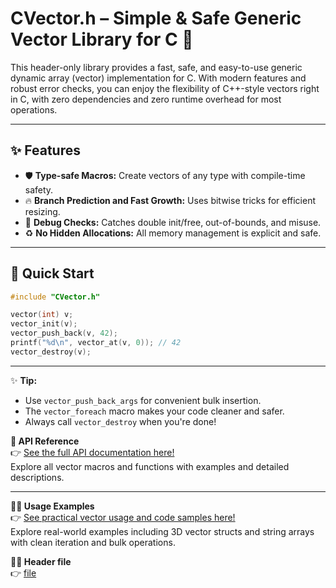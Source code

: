 # CVector.h – Simple & Safe Generic Vector Library for C 🚀

This header-only library provides a fast, safe, and easy-to-use generic dynamic array (vector) implementation for C. With modern features and robust error checks, you can enjoy the flexibility of C++-style vectors right in C, with zero dependencies and zero runtime overhead for most operations.

---

## ✨ Features

- 🛡️ **Type-safe Macros:** Create vectors of any type with compile-time safety.
- 🔥 **Branch Prediction and Fast Growth:** Uses bitwise tricks for efficient resizing.
- 🧩 **Debug Checks:** Catches double init/free, out-of-bounds, and misuse.
- ♻️ **No Hidden Allocations:** All memory management is explicit and safe.
---

## 🚀 Quick Start

```c
#include "CVector.h"

vector(int) v;
vector_init(v);
vector_push_back(v, 42);
printf("%d\n", vector_at(v, 0)); // 42
vector_destroy(v);
```

---



✨ **Tip:**  
- Use `vector_push_back_args` for convenient bulk insertion.
- The `vector_foreach` macro makes your code cleaner and safer.
- Always call `vector_destroy` when you're done!

**📖 API Reference**  
👉 [See the full API documentation here!](API.md)  
Explore all vector macros and functions with examples and detailed descriptions.

---

**🧑‍💻 Usage Examples**  
👉 [See practical vector usage and code samples here!](EXAMPLE.md)  
Explore real-world examples including 3D vector structs and string arrays with clean iteration and bulk operations.


**🧑‍💻 Header file**  
👉 [file](src/CVector.h)  
